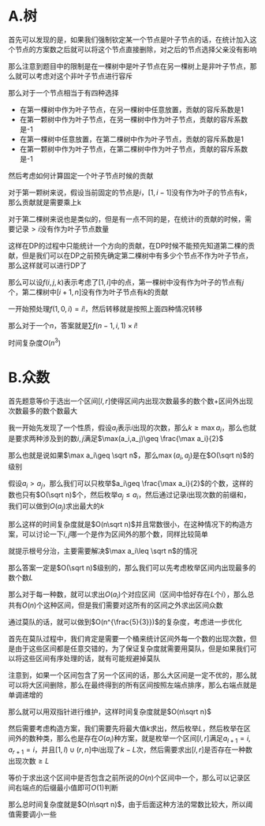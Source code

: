 # A.树

首先可以发现的是，如果我们强制钦定某一个节点是叶子节点的话，在统计加入这个节点的方案数之后就可以将这个节点直接删除，对之后的节点选择父亲没有影响

那么注意到题目中的限制是在一棵树中是叶子节点在另一棵树上是非叶子节点，那么就可以考虑对这个非叶子节点进行容斥

那么对于一个节点相当于有四种选择

- 在第一棵树中作为叶子节点，在另一棵树中任意放置，贡献的容斥系数是1
- 在第一颗树中作为叶子节点，在另一棵树中作为叶子节点，贡献的容斥系数是-1
- 在第一棵树中任意放置，在第二棵树中作为叶子节点，贡献的容斥系数是1
- 在第一颗树中作为叶子节点，在第二棵树中作为叶子节点，贡献的容斥系数是-1

然后考虑如何计算固定一个叶子节点时候的贡献

对于第一颗树来说，假设当前固定的节点是$i$，$[1,i-1]$没有作为叶子的节点有$k$，那么贡献就是需要乘上k

对于第二棵树来说也是类似的，但是有一点不同的是，在统计$i$的贡献的时候，需要记录$>i$没有作为叶子节点数量

这样在DP的过程中只能统计一个方向的贡献，在DP时候不能预先知道第二棵的贡献，但是我们可以在DP之前预先确定第二棵树中有多少个节点不作为叶子节点，那么这样就可以进行DP了

那么可以设$f(i,j,k)$表示考虑了$[1,i]$中的点，第一棵树中没有作为叶子的节点有$j$个，第二棵树中$[i+1,n]$没有作为叶子节点有$k$的贡献

一开始预处理$f(1,0,i)=i!$，然后转移就是按照上面四种情况转移

那么对于一个$n$，答案就是$\sum f(n-1,i,1)\times i!$

时间复杂度$O(n^3)$

# B.众数

首先题意等价于选出一个区间$[l,r]$使得区间内出现次数最多的数个数+区间外出现次数最多的数个数最大

我一开始先发现了一个性质，假设$a_i$表示$i$出现的次数，那么$k\geq \max a_i$，那么也就是要求两种涉及到的数$i,j$满足$\max(a_i,a_j)\geq \frac{\max a_i}{2}$

那么也就是说如果$\max a_i\geq \sqrt n$，那么$\max(a_i,a_j)$是在$O(\sqrt n)$的级别

假设$a_i>a_j$，那么我们可以只枚举$a_i\geq \frac{\max a_i}{2}$的个数，这样的数也只有$O(\sqrt n)$个，然后枚举$a_j\leq a_i$，然后通过记录$i$出现次数的前缀和，我们可以做到$O(a_j)$求出最大的$k$

那么这样的时间复杂度就是$O(n\sqrt n)$并且常数很小，在这种情况下的构造方案，可以讨论一下$i,j$哪一个是作为区间外的那个数，同样比较简单

就提示根号分治，主要需要解决$\max a_i\leq \sqrt n$的情况

那么答案一定是$O(\sqrt n)$级别的，那么我们可以先考虑枚举区间内出现最多的数个数$L$

那么对于每一种数，就可以求出$O(a_i)$个对应区间（区间中恰好存在$L$个$i$），那么总共有$O(n)$个这种区间，但是我们需要对这所有的区间之外求出区间众数

通过莫队的话，就可以做到$O(n^{\frac{5}{3}})$的复杂度，考虑进一步优化

首先在莫队过程中，我们肯定是需要一个桶来统计区间外每一个数的出现次数，但是由于这些区间都是任意交错的，为了保证复杂度就需要用莫队，但是如果我们可以将这些区间有序处理的话，就有可能规避掉莫队

注意到，如果一个区间包含了另一个区间的话，那么大区间是一定不优的，那么就可以将大区间删除，那么在最终得到的所有区间按照左端点排序，那么右端点就是单调递增的

那么就可以用双指针进行维护，这样时间复杂度就是$O(n\sqrt n)$

然后需要考虑构造方案，我们需要先将最大值$k$求出，然后枚举$L$，然后枚举在区间外的数种类，那么也是存在$O(a_i)$种方案，就是枚举一个区间$[l,r]$满足$a_{l+1}=i,a_{r+1}=i$，并且$[1,l)\cup (r,n]$中$i$出现了$k-L$次，然后需要求出$[l,r]$是否存在一种数出现次数$\geq L$

等价于求出这个区间中是否包含之前所说的$O(n)$个区间中一个，那么可以记录区间右端点的后缀最小值即可$O(1)$判断

那么总时间复杂度就是$O(n\sqrt n)$，由于后面这种方法的常数比较大，所以阈值需要调小一些